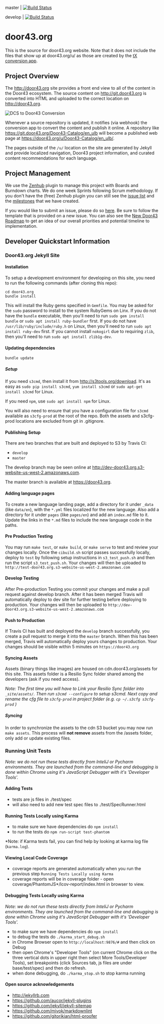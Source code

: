 master | [![Build Status](https://travis-ci.org/unfoldingWord-dev/door43.org.svg?branch=master)](https://travis-ci.org/unfoldingWord-dev/door43.org)

develop | [![Build Status](https://travis-ci.org/unfoldingWord-dev/door43.org.svg?branch=develop)](https://travis-ci.org/unfoldingWord-dev/door43.org)

# door43.org

This is the source for door43.org website.  Note that it does not include the files that show up at door43.org/u/ as those are created by the [tX conversion app](https://github.com/unfoldingWord-dev/door43.org/wiki/tX-Development-Architecture).

## Project Overview

The http://door43.org site provides a front end view to all of the content in the Door43 ecosystem.  The source content on http://git.door43.org is converted into HTML and uploaded to the correct location on http://door43.org.

<img src="https://cdn.door43.org/assets/img/dcs_tx_door43.jpg" alt="DCS to Door43 Conversion">

Whenever a source repository is updated, it notifies (via webhook) the conversion app to convert the content and publish it online.  A repository like https://git.door43.org/Door43-Catalog/en_ulb will become a published web page at https://door43.org/u/Door43-Catalog/en_ulb/.

The pages outside of the `/u/` location on the site are generated by Jekyll and provide localized navigation, Door43 project information, and curated content recommendations for each language.

## Project Management

We use the [Zenhub](https://www.zenhub.com/) plugin to manage this project with Boards and Burndown charts.  We do one week Sprints following Scrum methodology.  If you don't have the (free) Zenhub plugin you can still see the [issue list](https://github.com/unfoldingWord-dev/door43.org/issues) and the [milestones](https://github.com/unfoldingWord-dev/door43.org/milestones) that we have created.

If you would like to submit an issue,  please do so [here](https://github.com/unfoldingWord-dev/door43.org/issues/new).  Be sure to follow the template that is provided on a new issue.  You can also see the [New Door43 Roadmap](https://github.com/unfoldingWord-dev/door43.org/wiki/New-Door43-Roadmap) to get an idea of our overall priorities and potential timeline to implementation.

## Developer Quickstart Information

### Door43.org Jekyll Site

#### Installation

To setup a development environment for developing on this site, you need to run the following commands (after cloning this repo):

    cd door43.org
    bundle install


This will install the Ruby gems specified in `Gemfile`.
You may be asked for the `sudo` password to install to the system RubyGems on Linx.
If you do not have the `bundle` executable, then you'll need to run `sudo gem install bundle` or `sudo apt install ruby-bundler` first.
If you do not have `/usr/lib/ruby/include/ruby.h` on Linux, then you'll need to run `sudo apt install ruby-dev` first.
If you cannot install `nokogirl` due to requiring `zlib`, then you'll need to run `sudo apt install zlib1g-dev`.

#### Updating dependencies

    bundle update

##### Setup

If you need `s3cmd`, then install it from http://s3tools.org/download.  It's as easy as `sudo pip install s3cmd`, `yum install s3cmd` or `sudo apt-get install s3cmd` for Linux.

If you need `npm`, use `sudo apt install npm` for Linux.

You will also need to ensure that you have a configuration file for `s3cmd` available as `s3cfg-prod` at the root of the repo.  Both the assets and s3cfg-prod locations are excluded from git in .gitignore.


#### Publishing Setup

There are two branches that are built and deployed to S3 by Travis CI:

* `develop`
* `master`

The develop branch may be seen online at http://dev-door43.org.s3-website-us-west-2.amazonaws.com.

The master branch is available at https://door43.org.

#### Adding language pages

To create a new language landing page, add a directory for it under `_data` (like `data/en`), with the `*.yml` files localized for the new language. Also add a directory for it under `pages` (like `pages/en`) and add an `index.md` file to it. Update the links in the `*.md` files to include the new language code in the paths.

#### Pre Production Testing

You may run `make test`, or `make build`, or `make serve` to test and review your changes locally.  Once the `cibuild.sh` script passes successfully locally, deploy to `test` by following setup instructions in `s3_test_push.sh` and then run the script  `s3_test_push.sh`.  Your changes will then be uploaded to `http://test-door43.org.s3-website-us-west-2.amazonaws.com`

#### Develop Testing

After Pre-production Testing you commit your changes and make a pull request against develop branch.  After it has been merged Travis will automatically deploy to dev site for further testing before deploying to production.  Your changes will then be uploaded to `http://dev-door43.org.s3-website-us-west-2.amazonaws.com`

#### Push to Production

If Travis CI has built and deployed the `develop` branch successfully, you create a pull request to merge it into the `master` branch.  When this has been merged, Travis will automatically deploy yours changes to production.  Your changes should be visible within 5 minutes on `https://door43.org`

#### Syncing Assets

Assets (binary things like images) are housed on cdn.door43.org/assets for this site. This assets folder is a Resilio Sync folder shared among the developers (ask if you need access).

*Note: The first time you will have to Link your Resilio Sync folder into `_site/assets/`.  Then run `s3cmd --configure` to setup s3cmd. Next copy and rename the cfg file to `s3cfg-prod` in project folder (e.g. `cp ~/.s3cfg s3cfg-prod` )*

##### Syncing

In order to synchronize the assets to the cdn S3 bucket you may now run `make assets`.  This process will **not remove** assets from the /assets folder, only add or update existing files.

### Running Unit Tests
*Note: we do not run these tests directly from InteliJ or Pycharm environments.  They are launched from the command-line and debugging is done within Chrome using it's JavaScript Debugger with it's 'Developer Tools'.*

#### Adding Tests
- tests are js files in ./test/spec
- will also need to add new test spec files to ./test/SpecRunner.html

#### Running Tests Locally using Karma
- to make sure we have dependencies do `npm install`
- to run the tests do `npm run-script test-phantom`

*Note: if Karma tests fail, you can find help by looking at karma log file (`karma.log`).

#### Viewing Local Code Coverage
- coverage reports are generated automatically when you run the previous step `Running Tests Locally using Karma`
- coverage reports will be in coverage folder - open coverage/PhantomJS*/lcov-report/index.html in browser to view.

#### Debugging Tests Locally using Karma
*Note: we do not run these tests directly from InteliJ or Pycharm environments.  They are launched from the command-line and debugging is done within Chrome using it's JavaScript Debugger with it's 'Developer Tools'.*
- to make sure we have dependencies do `npm install`
- to debug the tests do `./karma_start_debug.sh`
- in Chrome Browser open to `http://localhost:9876/#` and then click on Debug
- then open Chrome's "Developer Tools" (on current Chrome click on the three vertical dots in upper right then select More Tools/Developer Tools), set breakpoints (click Sources tab, js files are under base/test/spec) and then do refresh.
- when done debugging, do `./karma_stop.sh` to stop karma running

#### Open source acknowledgements

* http://jekyllrb.com
* https://github.com/aucor/jekyll-plugins
* https://github.com/jekyll/jekyll-sitemap
* https://github.com/mivok/markdownlint
* https://github.com/gjtorikian/html-proofer
